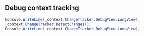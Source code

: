 ## Debug context tracking
```csharp
Console.WriteLine(_context.ChangeTracker.DebugView.LongView);
_context.ChangeTracker.DetectChanges();
Console.WriteLine(_context.ChangeTracker.DebugView.LongView);
```

